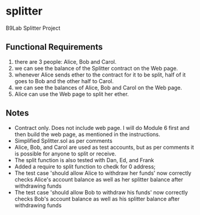 # splitter
B9Lab Splitter Project

## Functional Requirements
1. there are 3 people: Alice, Bob and Carol.
2. we can see the balance of the Splitter contract on the Web page.
3. whenever Alice sends ether to the contract for it to be split, half of it goes to Bob and the other half to Carol.
4. we can see the balances of Alice, Bob and Carol on the Web page.
5. Alice can use the Web page to split her ether.

## Notes
* Contract only. Does not include web page. I will do Module 6 first and then build the web page, as mentioned in the instructions.
* Simplified Splitter.sol as per comments
* Alice, Bob, and Carol are used as test accounts, but as per comments it is possible for anyone to split or receive.
* The split function is also tested with Dan, Ed, and Frank
* Added a require to split function to chedk for 0 address;
* The test case 'should allow Alice to withdraw her funds' now correctly checks Alice's account balance as well as her splitter balance after withdrawing funds
* The test case 'should allow Bob to withdraw his funds' now correctly checks Bob's account balance as well as his splitter balance after withdrawing funds
